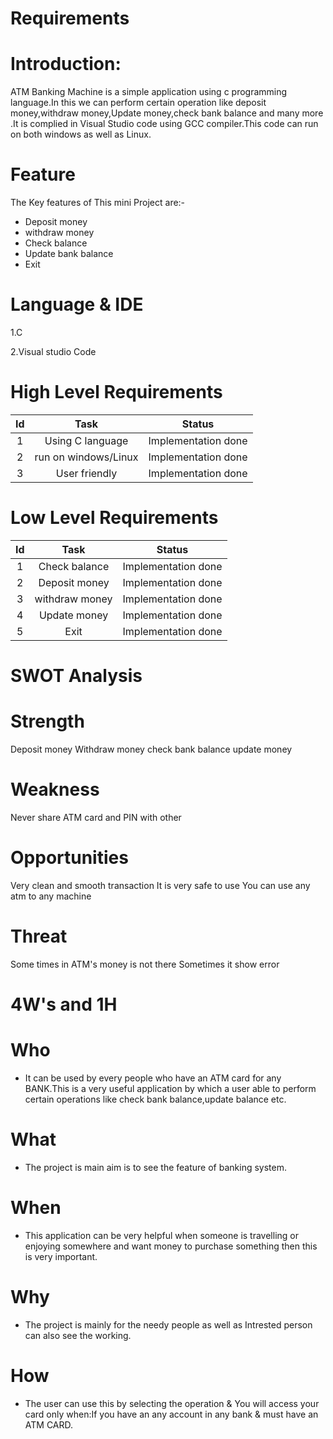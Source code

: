 # Requirements
# Introduction:

ATM Banking Machine is a simple application using c programming language.In this we can perform certain operation like deposit money,withdraw money,Update money,check bank balance and many more .It is complied in Visual Studio code using GCC compiler.This code can run on both windows as well as Linux.

# Feature
The Key features of This mini Project are:- 
* Deposit money 
* withdraw money 
* Check balance 
* Update bank balance
* Exit

# Language & IDE
1.C

2.Visual studio Code

# High Level Requirements

|Id|Task|Status|
|:-:|:------:|:------:|
|1| Using C language|Implementation done|
|2| run on windows/Linux|Implementation done|
|3| User friendly|Implementation done|


# Low Level Requirements

|Id|Task|Status|
|:-:|:------:|:------:|
|1| Check balance|Implementation done|
|2| Deposit money|Implementation done|
|3| withdraw money|Implementation done|
|4| Update money|Implementation done|
|5| Exit |Implementation done|



# SWOT Analysis
# Strength
Deposit money
Withdraw money
check bank balance
update money

# Weakness
Never share ATM card and PIN with other

# Opportunities
Very clean and smooth transaction
It is very safe to use
You can use any atm to any machine

# Threat
Some times in ATM's money is not there
Sometimes it show error

# 4W's and 1H
# Who
* It can be used by every people who have an ATM card for any BANK.This is a very useful application by which a user able to perform certain operations like check bank balance,update balance etc.

# What
* The project is main aim is to see the feature of banking system.

# When
* This application can be very helpful when someone is travelling or enjoying somewhere and want money to purchase something then this is very important.

# Why
* The project is mainly for the needy people as well as Intrested person can also see the working.

# How
* The user can use this by selecting the operation & You will access your card only when:If you have an any account in any bank & must have an ATM CARD.
